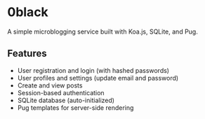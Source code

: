 # 0black

A simple microblogging service built with Koa.js, SQLite, and Pug.

## Features

- User registration and login (with hashed passwords)
- User profiles and settings (update email and password)
- Create and view posts
- Session-based authentication
- SQLite database (auto-initialized)
- Pug templates for server-side rendering
